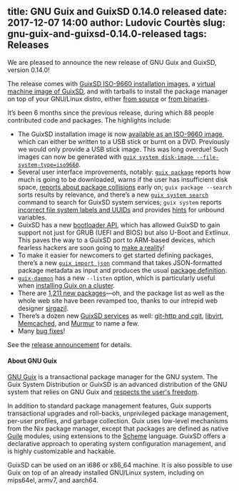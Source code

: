 title: GNU Guix and GuixSD 0.14.0 released
date: 2017-12-07 14:00
author: Ludovic Courtès
slug: gnu-guix-and-guixsd-0.14.0-released
tags: Releases
---
We are pleased to announce the new release of GNU Guix and GuixSD,
version 0.14.0!

The release comes with [GuixSD ISO-9660 installation
images](https://www.gnu.org/software/guix/manual/html_node/System-Installation.html),
a [virtual machine image of
GuixSD](https://www.gnu.org/software/guix/manual/html_node/Running-GuixSD-in-a-VM.html),
and with tarballs to install the package manager on top of your
GNU/Linux distro, either [from
source](https://www.gnu.org/software/guix/manual/html_node/Requirements.html)
or [from
binaries](https://www.gnu.org/software/guix/manual/html_node/Binary-Installation.html).

It’s been 6 months since the previous release, during which 88 people
contributed code and packages.  The highlights include:

  - The GuixSD installation image is now [available as an ISO-9660
    image](https://www.gnu.org/software/guix/manual/html_node/USB-Stick-and-DVD-Installation.html),
    which can either be written to a USB stick or burnt on a DVD.
    Previously we would only provide a USB stick image.  This was long
    overdue!  Such images can now be generated with [`guix system disk-image
    --file-system-type=iso9660`](https://www.gnu.org/software/guix/manual/html_node/Invoking-guix-system.html).
  - Several user interface improvements, notably: [`guix
    package`](https://www.gnu.org/software/guix/manual/html_node/Invoking-guix-package.html)
    reports how much is going to be downloaded, warns if the user has
    insufficient disk space, [reports about package
    collisions](https://debbugs.gnu.org/cgi/bugreport.cgi?bug=27271)
    early on; `guix package --search` sorts results by relevance, and
    there’s a new [`guix system
    search`](https://www.gnu.org/software/guix/manual/html_node/Invoking-guix-system.html)
    command to search for GuixSD system services; `guix system` reports
    [incorrect file system labels and
    UUIDs](https://debbugs.gnu.org/cgi/bugreport.cgi?bug=28706) and
    provides
    [hints](https://lists.gnu.org/archive/html/guix-devel/2017-11/msg00139.html)
    for unbound variables.
  - GuixSD has a new [bootloader
    API](https://www.gnu.org/software/guix/manual/html_node/Bootloader-Configuration.html#Bootloader-Configuration),
    which has allowed GuixSD to gain support not just for GRUB (UEFI and
    BIOS) but also U-Boot and Extlinux.  This paves the way to a GuixSD
    port to ARM-based devices, which fearless hackers are soon going to
    [make a
    reality](https://debbugs.gnu.org/cgi/bugreport.cgi?bug=29409)!
  - To make it easier for newcomers to get started defining packages,
    there’s a new [`guix import
    json`](https://www.gnu.org/software/guix/manual/html_node/Invoking-guix-import.html)
    command that takes JSON-formatted package metadata as input and
    produces the usual [package
    definition](https://www.gnu.org/software/guix/manual/html_node/Defining-Packages.html).
  - [`guix-daemon`](https://www.gnu.org/software/guix/manual/html_node/Invoking-guix_002ddaemon.html) 
	has a new `--listen` option, which is particularly useful when
	[installing Guix on a
	cluster](https://guix-hpc.bordeaux.inria.fr/blog/2017/11/installing-guix-on-a-cluster/).
  - There are [1,211 new
    packages](https://www.gnu.org/software/guix/packages/)—oh, and the
    package list as well as the whole web site have been revamped too,
    thanks to our intrepid web designer
    [sirgazil](https://sirgazil.bitbucket.io/).
  - There’s a dozen new [GuixSD
    services](https://www.gnu.org/software/guix/manual/html_node/Services.html)
    as well: [git-http and
    cgit](https://www.gnu.org/software/guix/manual/html_node/Version-Control-Services.html),
    [libvirt](https://www.gnu.org/software/guix/manual/html_node/Virtualization-Services.html),
    [Memcached](https://www.gnu.org/software/guix/manual/html_node/Database-Services.html),
    and
    [Murmur](https://www.gnu.org/software/guix/manual/html_node/Telephony-Services.html)
    to name a few.
  - Many [bug fixes](https://debbugs.gnu.org/cgi/pkgreport.cgi?pkg=guix#_4_2_5)!

See the [release
announcement](https://lists.gnu.org/archive/html/guix-devel/2017-12/msg00100.html)
for details.

  
#### About GNU Guix

[GNU Guix](https://www.gnu.org/software/guix) is a transactional package
manager for the GNU system.  The Guix System Distribution or GuixSD is
an advanced distribution of the GNU system that relies on GNU Guix and
[respects the user's
freedom](https://www.gnu.org/distros/free-system-distribution-guidelines.html).

In addition to standard package management features, Guix supports
transactional upgrades and roll-backs, unprivileged package management,
per-user profiles, and garbage collection.  Guix uses low-level
mechanisms from the Nix package manager, except that packages are
defined as native [Guile](https://www.gnu.org/software/guile) modules,
using extensions to the [Scheme](http://schemers.org) language.  GuixSD
offers a declarative approach to operating system configuration
management, and is highly customizable and hackable.

GuixSD can be used on an i686 or x86_64 machine.  It is also possible to
use Guix on top of an already installed GNU/Linux system, including on
mips64el, armv7, and aarch64.

